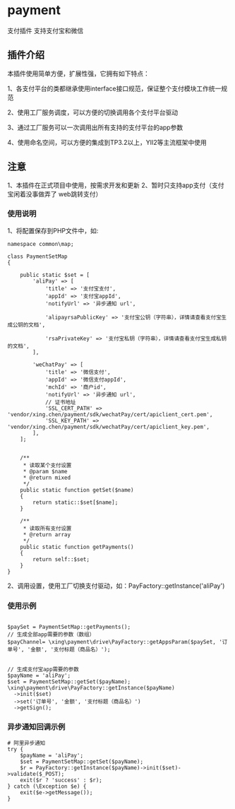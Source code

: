 # payment
支付插件 支持支付宝和微信
## 插件介绍

本插件使用简单方便，扩展性强，它拥有如下特点：

1、各支付平台的类都继承使用interface接口规范，保证整个支付模块工作统一规范

2、使用工厂服务调度，可以方便的切换调用各个支付平台驱动

3、通过工厂服务可以一次调用出所有支持的支付平台的app参数

4、使用命名空间，可以方便的集成到TP3.2以上，YII2等主流框架中使用

## 注意
1、本插件在正式项目中使用，按需求开发和更新
2、暂时只支持app支付（支付宝闲着没事做弄了 web跳转支付）

### 使用说明
1、将配置保存到PHP文件中，如:
```$xslt
namespace common\map;

class PaymentSetMap
{

    public static $set = [
        'aliPay' => [
            'title' => '支付宝支付',
            'appId' => '支付宝appId',
            'notifyUrl' => '异步通知 url',

            'alipayrsaPublicKey' => '支付宝公钥（字符串），详情请查看支付宝生成公钥的文档',

            'rsaPrivateKey' => '支付宝私钥（字符串），详情请查看支付宝生成私钥的文档',
        ],

        'weChatPay' => [
            'title' => '微信支付',
            'appId' => '微信支付appId',
            'mchId' => '商户id',
            'notifyUrl' => '异步通知 url',
            // 证书地址
            'SSL_CERT_PATH' =>  'vendor/xing.chen/payment/sdk/wechatPay/cert/apiclient_cert.pem',
            'SSL_KEY_PATH' => 'vendor/xing.chen/payment/sdk/wechatPay/cert/apiclient_key.pem',
        ],
    ];


    /**
     * 读取某个支付设置
     * @param $name
     * @return mixed
     */
    public static function getSet($name)
    {
        return static::$set[$name];
    }

    /**
     * 读取所有支付设置
     * @return array
     */
    public static function getPayments()
    {
        return self::$set;
    }
}
```
2、调用设置，使用工厂切换支付驱动，如：PayFactory::getInstance('aliPay')
### 使用示例
```

$paySet = PaymentSetMap::getPayments();
// 生成全部app需要的参数（数组）
$payChannel= \xing\payment\drive\PayFactory::getAppsParam($paySet, '订单号', '金额', '支付标题（商品名）');

 
// 生成支付宝app需要的参数
$payName = 'aliPay';
$set = PaymentSetMap::getSet($payName);
\xing\payment\drive\PayFactory::getInstance($payName)
  ->init($set)
  ->set('订单号', '金额', '支付标题（商品名）')
  ->getSign();
```

### 异步通知回调示例
```$xslt
# 阿里异步通知
try {
    $payName = 'aliPay';
    $set = PaymentSetMap::getSet($payName);
    $r = PayFactory::getInstance($payName)->init($set)->validate($_POST);
    exit($r ? 'success' : $r);
} catch (\Exception $e) {
    exit($e->getMessage());
}
```
